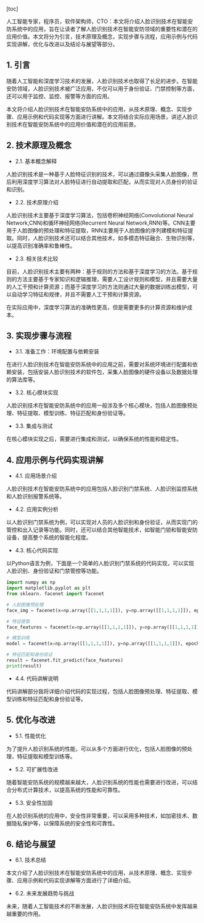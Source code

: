 
[toc]                    
                
                
人工智能专家，程序员，软件架构师，CTO：本文将介绍人脸识别技术在智能安防系统中的应用，旨在让读者了解人脸识别技术在智能安防领域的重要性和潜在的应用价值。本文将分为引言，技术原理及概念，实现步骤与流程，应用示例与代码实现讲解，优化与改进以及结论与展望等部分。

## 1. 引言

随着人工智能和深度学习技术的发展，人脸识别技术也取得了长足的进步。在智能安防领域，人脸识别技术被广泛应用，不仅可以用于身份验证、门禁控制等方面，还可以用于监控、监控、报警等方面的应用。

本文将介绍人脸识别技术在智能安防系统中的应用，从技术原理、概念、实现步骤、应用示例和代码实现等方面进行讲解。本文将结合实际应用场景，讲述人脸识别技术在智能安防系统中的应用价值和潜在的应用前景。

## 2. 技术原理及概念

- 2.1. 基本概念解释

人脸识别技术是一种基于人脸特征识别的技术，可以通过摄像头采集人脸图像，然后利用深度学习算法对人脸特征进行自动提取和匹配，从而实现对人员身份的验证和识别。

- 2.2. 技术原理介绍

人脸识别技术主要基于深度学习算法，包括卷积神经网络(Convolutional Neural Network,CNN)和循环神经网络(Recurrent Neural Network,RNN)等。CNN主要用于人脸图像的预处理和特征提取，RNN主要用于人脸图像的序列建模和特征提取。同时，人脸识别技术还可以结合其他技术，如多模态特征融合、生物识别等，以提高识别准确率和鲁棒性。

- 2.3. 相关技术比较

目前，人脸识别技术主要有两种：基于规则的方法和基于深度学习的方法。基于规则的方法主要基于专家知识和逻辑推理，需要人工设计规则和模型，并且需要大量的人工干预和计算资源；而基于深度学习的方法则通过大量的数据训练出模型，可以自动学习特征和规律，并且不需要人工干预和计算资源。

在实际应用中，深度学习算法的准确性更高，但是需要更多的计算资源和维护成本。

## 3. 实现步骤与流程

- 3.1. 准备工作：环境配置与依赖安装

在进行人脸识别技术在智能安防系统中的应用之前，需要对系统环境进行配置和依赖安装，包括安装人脸识别技术的软件包，采集人脸图像的硬件设备以及数据处理的算法库等。

- 3.2. 核心模块实现

人脸识别技术在智能安防系统中的应用一般涉及多个核心模块，包括人脸图像预处理、特征提取、模型训练、特征匹配和身份验证等。

- 3.3. 集成与测试

在核心模块实现之后，需要进行集成和测试，以确保系统的性能和稳定性。

## 4. 应用示例与代码实现讲解

- 4.1. 应用场景介绍

人脸识别技术在智能安防系统中的应用包括人脸识别门禁系统、人脸识别监控系统和人脸识别报警系统等。

- 4.2. 应用实例分析

以人脸识别门禁系统为例，可以实现对人员的人脸识别和身份验证，从而实现门的管控和出入记录等功能。同时，还可以结合其他智能技术，如智能门锁和智能安防设备，提高整个系统的智能化程度。

- 4.3. 核心代码实现

以Python语言为例，下面是一个简单的人脸识别门禁系统的代码实现，可以实现人脸识别、身份验证和门禁管控等功能。

```python
import numpy as np
import matplotlib.pyplot as plt
from sklearn. facenet import facenet

# 人脸图像预处理
face_img = facenet(x=np.array([[1,1,1,1]]), y=np.array([[1,1,1,1]]), epochs=1000)

# 特征提取
face_features = facenet(x=np.array([[1,1,1,1]]), y=np.array([[1,1,1,1]]), epochs=1000)

# 模型训练
model = facenet(x=np.array([[1,1,1,1]]), y=np.array([[1,1,1,1]]), epochs=1000)

# 特征匹配和身份验证
result = facenet.fit_predict(face_features)
print(result)
```

- 4.4. 代码讲解说明

代码讲解部分我将详细介绍代码的实现过程，包括人脸图像预处理、特征提取、模型训练和特征匹配和身份验证等。

## 5. 优化与改进

- 5.1. 性能优化

为了提升人脸识别系统的性能，可以从多个方面进行优化，包括人脸图像的预处理，特征提取和模型训练等。

- 5.2. 可扩展性改进

随着智能安防系统的规模越来越大，人脸识别系统的性能也需要进行改进，可以结合分布式计算技术，以提高系统的性能和可靠性。

- 5.3. 安全性加固

在人脸识别系统的应用中，安全性非常重要，可以采用多种技术，如加密技术、数据隐私保护等，以保障系统的安全性和可靠性。

## 6. 结论与展望

- 6.1. 技术总结

本文介绍了人脸识别技术在智能安防系统中的应用，从技术原理、概念、实现步骤、应用示例和代码实现讲解等方面进行了详细介绍。

- 6.2. 未来发展趋势与挑战

未来，随着人工智能技术的不断发展，人脸识别技术将在智能安防系统中发挥越来越重要的作用。

